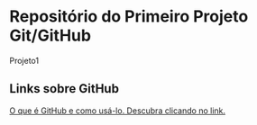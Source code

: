 # Repositório do Primeiro Projeto Git/GitHub
Projeto1


## Links sobre GitHub
[O que é GitHub e como usá-lo. Descubra clicando no link.](https://www.hostinger.com.br/tutoriais/o-que-github)
